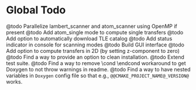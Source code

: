 Global Todo
=======

@todo Parallelize lambert_scanner and atom_scanner using OpenMP if present
@todo Add atom_single mode to compute single transfers
@todo Add option to automatically download TLE catalog
@todo Add status indicator in console for scanning modes
@todo Build GUI interface
@todo Add option to compute transfers in 2D (by setting z-component to zero)
@todo Find a way to provide an option to clean installation.
@todo Extend test suite.
@todo Find a way to remove \cond \endcond workaround to get Doxygen to not throw warnings in readme.
@todo Find a way to have nested variables in `Doxygen` config file so that e.g., `@@CMAKE_PROJECT_NAME@_VERSION@` works.
